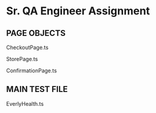 # Sr. QA Engineer Assignment

## PAGE OBJECTS

CheckoutPage.ts

StorePage.ts

ConfirmationPage.ts

## MAIN TEST FILE

EverlyHealth.ts
